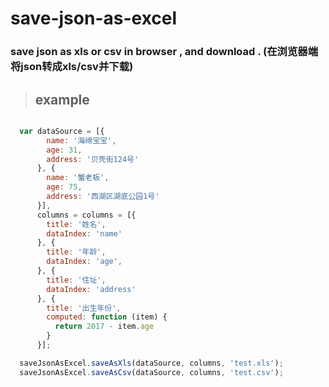 # save-json-as-excel   

### save json as xls or csv in browser , and download . (在浏览器端将json转成xls/csv并下载)

> ## example
```javascript

  var dataSource = [{
        name: '海绵宝宝',
        age: 31,
        address: '贝壳街124号'
      }, {
        name: '蟹老板',
        age: 75,
        address: '西湖区湖底公园1号'
      }],
      columns = columns = [{
        title: '姓名',
        dataIndex: 'name'
      }, {
        title: '年龄',
        dataIndex: 'age',
      }, {
        title: '住址',
        dataIndex: 'address'
      }, {
        title: '出生年份',
        computed: function (item) {
          return 2017 - item.age
        }
      }];

  saveJsonAsExcel.saveAsXls(dataSource, columns, 'test.xls');
  saveJsonAsExcel.saveAsCsv(dataSource, columns, 'test.csv');

```

